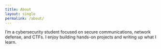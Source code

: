 ```yaml
---
title: About
layout: single
permalink: /about/
---
```


I’m a cybersecurity student focused on secure communications, network defense, and CTFs. I enjoy building hands-on projects and writing up what I learn.
